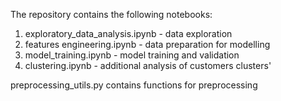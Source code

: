 The repository contains the following notebooks:
1. exploratory_data_analysis.ipynb - data exploration
2. features engineering.ipynb - data preparation for modelling
3. model_training.ipynb - model training and validation
4. clustering.ipynb - additional analysis of customers clusters'

preprocessing_utils.py contains functions for preprocessing
